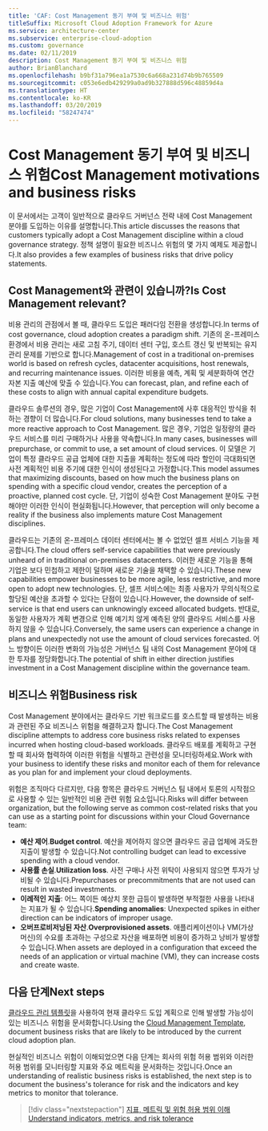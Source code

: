 ```yaml
---
title: 'CAF: Cost Management 동기 부여 및 비즈니스 위험'
titleSuffix: Microsoft Cloud Adoption Framework for Azure
ms.service: architecture-center
ms.subservice: enterprise-cloud-adoption
ms.custom: governance
ms.date: 02/11/2019
description: Cost Management 동기 부여 및 비즈니스 위험
author: BrianBlanchard
ms.openlocfilehash: b9bf31a796ea1a7530c6a668a231d74b9b765509
ms.sourcegitcommit: c053e6edb429299a0ad9b327888d596c48859d4a
ms.translationtype: HT
ms.contentlocale: ko-KR
ms.lasthandoff: 03/20/2019
ms.locfileid: "58247474"
---
```

# <a name="cost-management-motivations-and-business-risks"></a><span data-ttu-id="d9279-103">Cost Management 동기 부여 및 비즈니스 위험</span><span class="sxs-lookup"><span data-stu-id="d9279-103">Cost Management motivations and business risks</span></span>

<span data-ttu-id="d9279-104">이 문서에서는 고객이 일반적으로 클라우드 거버넌스 전략 내에 Cost Management 분야를 도입하는 이유를 설명합니다.</span><span class="sxs-lookup"><span data-stu-id="d9279-104">This article discusses the reasons that customers typically adopt a Cost Management discipline within a cloud governance strategy.</span></span> <span data-ttu-id="d9279-105">정책 설명이 필요한 비즈니스 위험의 몇 가지 예제도 제공합니다.</span><span class="sxs-lookup"><span data-stu-id="d9279-105">It also provides a few examples of business risks that drive policy statements.</span></span>

<!-- markdownlint-disable MD026 -->

## <a name="is-cost-management-relevant"></a><span data-ttu-id="d9279-106">Cost Management와 관련이 있습니까?</span><span class="sxs-lookup"><span data-stu-id="d9279-106">Is Cost Management relevant?</span></span>

<span data-ttu-id="d9279-107">비용 관리의 관점에서 볼 때, 클라우드 도입은 패러다임 전환을 생성합니다.</span><span class="sxs-lookup"><span data-stu-id="d9279-107">In terms of cost governance, cloud adoption creates a paradigm shift.</span></span> <span data-ttu-id="d9279-108">기존의 온-프레미스 환경에서 비용 관리는 새로 고침 주기, 데이터 센터 구입, 호스트 갱신 및 반복되는 유지 관리 문제를 기반으로 합니다.</span><span class="sxs-lookup"><span data-stu-id="d9279-108">Management of cost in a traditional on-premises world is based on refresh cycles, datacenter acquisitions, host renewals, and recurring maintenance issues.</span></span> <span data-ttu-id="d9279-109">이러한 비용을 예측, 계획 및 세분화하여 연간 자본 지출 예산에 맞출 수 있습니다.</span><span class="sxs-lookup"><span data-stu-id="d9279-109">You can forecast, plan, and refine each of these costs to align with annual capital expenditure budgets.</span></span>

<span data-ttu-id="d9279-110">클라우드 솔루션의 경우, 많은 기업이 Cost Management에 사후 대응적인 방식을 취하는 경향이 더 많습니다.</span><span class="sxs-lookup"><span data-stu-id="d9279-110">For cloud solutions, many businesses tend to take a more reactive approach to Cost Management.</span></span> <span data-ttu-id="d9279-111">많은 경우, 기업은 일정량의 클라우드 서비스를 미리 구매하거나 사용을 약속합니다.</span><span class="sxs-lookup"><span data-stu-id="d9279-111">In many cases, businesses will prepurchase, or commit to use, a set amount of cloud services.</span></span> <span data-ttu-id="d9279-112">이 모델은 기업이 특정 클라우드 공급 업체에 대한 지출을 계획하는 정도에 따라 할인이 극대화되면 사전 계획적인 비용 주기에 대한 인식이 생성된다고 가정합니다.</span><span class="sxs-lookup"><span data-stu-id="d9279-112">This model assumes that maximizing discounts, based on how much the business plans on spending with a specific cloud vendor, creates the perception of a proactive, planned cost cycle.</span></span> <span data-ttu-id="d9279-113">단, 기업이 성숙한 Cost Management 분야도 구현해야만 이러한 인식이 현실화됩니다.</span><span class="sxs-lookup"><span data-stu-id="d9279-113">However, that perception will only become a reality if the business also implements mature Cost Management disciplines.</span></span>

<span data-ttu-id="d9279-114">클라우드는 기존의 온-프레미스 데이터 센터에서는 볼 수 없었던 셀프 서비스 기능을 제공합니다.</span><span class="sxs-lookup"><span data-stu-id="d9279-114">The cloud offers self-service capabilities that were previously unheard of in traditional on-premises datacenters.</span></span> <span data-ttu-id="d9279-115">이러한 새로운 기능을 통해 기업은 보다 민첩하고 제한이 덜하며 새로운 기술을 채택할 수 있습니다.</span><span class="sxs-lookup"><span data-stu-id="d9279-115">These new capabilities empower businesses to be more agile, less restrictive, and more open to adopt new technologies.</span></span> <span data-ttu-id="d9279-116">단, 셀프 서비스에는 최종 사용자가 무의식적으로 할당된 예산을 초과할 수 있다는 단점이 있습니다.</span><span class="sxs-lookup"><span data-stu-id="d9279-116">However, the downside of self-service is that end users can unknowingly exceed allocated budgets.</span></span> <span data-ttu-id="d9279-117">반대로, 동일한 사용자가 계획 변경으로 인해 예기치 않게 예측된 양의 클라우드 서비스를 사용하지 않을 수 있습니다.</span><span class="sxs-lookup"><span data-stu-id="d9279-117">Conversely, the same users can experience a change in plans and unexpectedly not use the amount of cloud services forecasted.</span></span> <span data-ttu-id="d9279-118">어느 방향이든 이러한 변화의 가능성은 거버넌스 팀 내의 Cost Management 분야에 대한 투자를 정당화합니다.</span><span class="sxs-lookup"><span data-stu-id="d9279-118">The potential of shift in either direction justifies investment in a Cost Management discipline within the governance team.</span></span>

## <a name="business-risk"></a><span data-ttu-id="d9279-119">비즈니스 위험</span><span class="sxs-lookup"><span data-stu-id="d9279-119">Business risk</span></span>

<span data-ttu-id="d9279-120">Cost Management 분야에서는 클라우드 기반 워크로드를 호스트할 때 발생하는 비용과 관련된 주요 비즈니스 위험을 해결하고자 합니다.</span><span class="sxs-lookup"><span data-stu-id="d9279-120">The Cost Management discipline attempts to address core business risks related to expenses incurred when hosting cloud-based workloads.</span></span> <span data-ttu-id="d9279-121">클라우드 배포를 계획하고 구현할 때 회사와 협력하여 이러한 위험을 식별하고 관련성을 모니터링하세요.</span><span class="sxs-lookup"><span data-stu-id="d9279-121">Work with your business to identify these risks and monitor each of them for relevance as you plan for and implement your cloud deployments.</span></span>

<span data-ttu-id="d9279-122">위험은 조직마다 다르지만, 다음 항목은 클라우드 거버넌스 팀 내에서 토론의 시작점으로 사용할 수 있는 일반적인 비용 관련 위험 요소입니다.</span><span class="sxs-lookup"><span data-stu-id="d9279-122">Risks will differ between organization, but the following serve as common cost-related risks that you can use as a starting point for discussions within your Cloud Governance team:</span></span>

- <span data-ttu-id="d9279-123">**예산 제어**.</span><span class="sxs-lookup"><span data-stu-id="d9279-123">**Budget control**.</span></span> <span data-ttu-id="d9279-124">예산을 제어하지 않으면 클라우드 공급 업체에 과도한 지출이 발생할 수 있습니다.</span><span class="sxs-lookup"><span data-stu-id="d9279-124">Not controlling budget can lead to excessive spending with a cloud vendor.</span></span>
- <span data-ttu-id="d9279-125">**사용률 손실**.</span><span class="sxs-lookup"><span data-stu-id="d9279-125">**Utilization loss**.</span></span> <span data-ttu-id="d9279-126">사전 구매나 사전 위탁이 사용되지 않으면 투자가 낭비될 수 있습니다.</span><span class="sxs-lookup"><span data-stu-id="d9279-126">Prepurchases or precommitments that are not used can result in wasted investments.</span></span>
- <span data-ttu-id="d9279-127">**이례적인 지출**: 어느 쪽이든 예상치 못한 급등이 발생하면 부적절한 사용을 나타내는 지표가 될 수 있습니다.</span><span class="sxs-lookup"><span data-stu-id="d9279-127">**Spending anomalies**: Unexpected spikes in either direction can be indicators of improper usage.</span></span>
- <span data-ttu-id="d9279-128">**오버프로비저닝된 자산**.</span><span class="sxs-lookup"><span data-stu-id="d9279-128">**Overprovisioned assets**.</span></span> <span data-ttu-id="d9279-129">애플리케이션이나 VM(가상 머신)의 수요를 초과하는 구성으로 자산을 배포하면 비용이 증가하고 낭비가 발생할 수 있습니다.</span><span class="sxs-lookup"><span data-stu-id="d9279-129">When assets are deployed in a configuration that exceed the needs of an application or virtual machine (VM), they can increase costs and create waste.</span></span>

## <a name="next-steps"></a><span data-ttu-id="d9279-130">다음 단계</span><span class="sxs-lookup"><span data-stu-id="d9279-130">Next steps</span></span>

<span data-ttu-id="d9279-131">[클라우드 관리 템플릿](./template.md)을 사용하여 현재 클라우드 도입 계획으로 인해 발생할 가능성이 있는 비즈니스 위험을 문서화합니다.</span><span class="sxs-lookup"><span data-stu-id="d9279-131">Using the [Cloud Management Template](./template.md), document business risks that are likely to be introduced by the current cloud adoption plan.</span></span>

<span data-ttu-id="d9279-132">현실적인 비즈니스 위험이 이해되었으면 다음 단계는 회사의 위험 허용 범위와 이러한 허용 범위를 모니터링할 지표와 주요 메트릭을 문서화하는 것입니다.</span><span class="sxs-lookup"><span data-stu-id="d9279-132">Once an understanding of realistic business risks is established, the next step is to document the business's tolerance for risk and the indicators and key metrics to monitor that tolerance.</span></span>

> [!div class="nextstepaction"]
> [<span data-ttu-id="d9279-133">지표, 메트릭 및 위험 허용 범위 이해</span><span class="sxs-lookup"><span data-stu-id="d9279-133">Understand indicators, metrics, and risk tolerance</span></span>](./metrics-tolerance.md)

